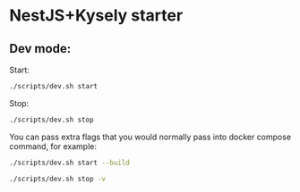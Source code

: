 # NestJS+Kysely starter

## Dev mode:

Start:

```sh
./scripts/dev.sh start
```

Stop:

```sh
./scripts/dev.sh stop
```

You can pass extra flags that you would normally pass into docker compose command, for example:

```sh
./scripts/dev.sh start --build
```

```sh
./scripts/dev.sh stop -v
```
